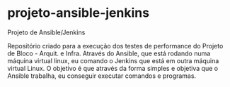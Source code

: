 # projeto-ansible-jenkins
Projeto de Ansible/Jenkins


Repositório criado para a execução dos testes de performance do Projeto de Bloco - Arquit. e Infra. Através do Ansible, que está rodando numa máquina virtual linux, eu comando o Jenkins que está em outra máquina virtual Linux. O objetivo é que através da forma simples e objetiva que o Ansible trabalha, eu conseguir executar comandos e programas.
